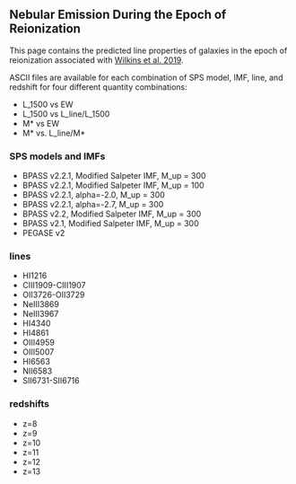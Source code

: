 

## Nebular Emission During the Epoch of Reionization

This page contains the predicted line properties of galaxies in the epoch of reionization associated with [Wilkins et al. 2019](http://arxiv.com).

ASCII files are available for each combination of SPS model, IMF, line, and redshift for four different quantity combinations:

- L_1500 vs EW
- L_1500 vs L_line/L_1500
- M* vs EW
- M* vs. L_line/M*

### SPS models and IMFs

- BPASS v2.2.1, Modified Salpeter IMF, M_up = 300
- BPASS v2.2.1, Modified Salpeter IMF, M_up = 100
- BPASS v2.2.1, alpha=-2.0, M_up = 300
- BPASS v2.2.1, alpha=-2.7, M_up = 300
- BPASS v2.2, Modified Salpeter IMF, M_up = 300
- BPASS v2.1, Modified Salpeter IMF, M_up = 300
- PEGASE v2

### lines

- HI1216
- CIII1909-CIII1907
- OII3726-OII3729
- NeIII3869
- NeIII3967
- HI4340
- HI4861
- OIII4959
- OIII5007
- HI6563
- NII6583
- SII6731-SII6716

### redshifts

- z=8
- z=9
- z=10
- z=11
- z=12
- z=13

